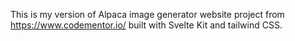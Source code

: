 This is my version of Alpaca image generator website project from https://www.codementor.io/ built with Svelte Kit and tailwind CSS.